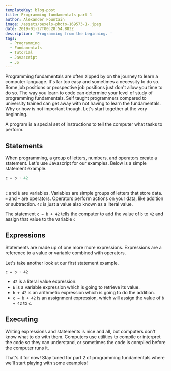 ```yaml
---
templateKey: blog-post
title: Programming fundamentals part 1
author: Alexander Fountain
image: /assets/pexels-photo-169573-1-.jpeg
date: 2019-01-27T00:28:54.883Z
description: 'Programming from the beginning. '
tags:
  - Programming
  - Fundamentals
  - Tutorial
  - Javascript
  - JS
---
```

Programming fundamentals are often zipped by on the journey to learn a computer language. It's far too easy and sometimes a necessity to do so. Some job positions or prospective job positions just don't allow you time to do so. The way you learn to code can determine your level of study of programming fundamentals. Self taught programmers compared to university trained can get away with not having to learn the fundamentals. Why or how is not important though. Let's start together at the very beginning.

A program is a special set of instructions to tell the computer what tasks to perform. 

## Statements

When programming, a group of letters, numbers, and operators create a statement. Let's use Javascript for our examples. Below is a simple statement example.

```js
c = b + 42
```

\
`c` and `b` are variables. Variables are simple groups of letters that store data.  `=` and `+` are operators. Operators perform actions on your data, like addition or subtraction. `42` is just a value also known as a literal value.

The statement `c = b + 42` tells the computer to add the value of `b` to `42` and assign that value to the variable `c`

## Expressions

Statements are made up of one more more expressions. Expressions are a reference to a value or variable combined with operators.

Let's take another look at our first statement example.

```
c = b + 42
```

* `42` is a literal value expression.
* `b` is a variable expression which is going to retrieve its value.
* `b + 42` is an arithmetic expression which is going to do the addition.
* `c = b + 42` is an assignment expression, which will assign the value of `b + 42` to `c`.

## Executing

Writing expressions and statements is nice and all, but computers don't know what to do with them. Computers use utilities to compile or interpret the code so they can understand, or sometimes the code is compiled before the computer runs it.

That's it for now! Stay tuned for part 2 of programming fundamentals where we'll start playing with some examples!
